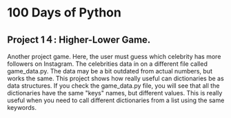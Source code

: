 # 100 Days of Python
## Project 1４: Higher-Lower Game.

Another project game. Here, the user must guess which celebrity has more followers on Instagram. The celebrities data in on a different file called game_data.py. The data may be a bit outdated from actual numbers, but works the same. This project shows how really useful can dictionaries be as data structures. If you check the game_data.py file, you will see that all the dictionaries have the same "keys" names, but different values. This is really useful when you need to call different dictionaries from a list using the same keywords.

